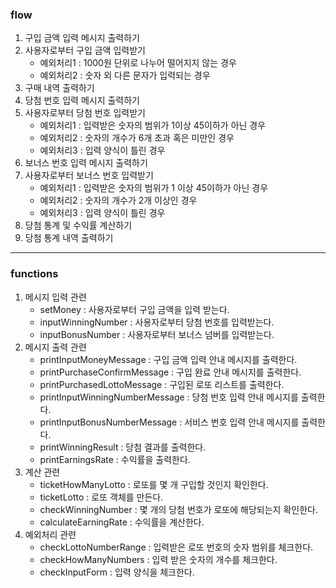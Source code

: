 ### flow

1. 구입 금액 입력 메시지 출력하기
2. 사용자로부터 구입 금액 입력받기
   - 예외처리1 : 1000원 단위로 나누어 떨어지지 않는 경우
   - 예외처리2 : 숫자 외 다른 문자가 입력되는 경우
3. 구매 내역 출력하기
4. 당첨 번호 입력 메시지 출력하기
5. 사용자로부터 당첨 번호 입력받기
   - 예외처리1 : 입력받은 숫자의 범위가 1이상 45이하가 아닌 경우
   - 예외처리2 : 숫자의 개수가 6개 초과 혹은 미만인 경우
   - 예외처리3 : 입력 양식이 틀린 경우
6. 보너스 번호 입력 메시지 출력하기
7. 사용자로부터 보너스 번호 입력받기
    - 예외처리1 : 입력받은 숫자의 범위가 1 이상 45이하가 아닌 경우
    - 예외처리2 : 숫자의 개수가 2개 이상인 경우
    - 예외처리3 : 입력 양식이 틀린 경우
8. 당첨 통계 및 수익률 계산하기
9. 당첨 통계 내역 출력하기

<hr>

### functions

1. 메시지 입력 관련
   - setMoney : 사용자로부터 구입 금액을 입력 받는다.
   - inputWinningNumber : 사용자로부터 당첨 번호를 입력받는다.
   - inputBonusNumber : 사용자로부터 보너스 넘버를 입력받는다.
2. 메시지 출력 관련
   - printInputMoneyMessage : 구입 금액 입력 안내 메시지를 출력한다.
   - printPurchaseConfirmMessage : 구입 완료 안내 메시지를 출력한다.
   - printPurchasedLottoMessage : 구입된 로또 리스트를 출력한다.
   - printInputWinningNumberMessage : 당첨 번호 입력 안내 메시지를 출력한다.
   - printInputBonusNumberMessage : 서비스 번호 입력 안내 메시지를 출력한다.
   - printWinningResult : 당첨 결과를 출력한다.
   - printEarningsRate : 수익률을 출력한다.
3. 계산 관련
   - ticketHowManyLotto : 로또를 몇 개 구입할 것인지 확인한다.
   - ticketLotto : 로또 객체를 만든다.
   - checkWinningNumber : 몇 개의 당첨 번호가 로또에 해당되는지 확인한다.
   - calculateEarningRate : 수익률을 계산한다.
4. 예외처리 관련
   - checkLottoNumberRange : 입력받은 로또 번호의 숫자 범위를 체크한다.
   - checkHowManyNumbers : 입력 받은 숫자의 개수를 체크한다.
   - checkInputForm : 입력 양식을 체크한다.